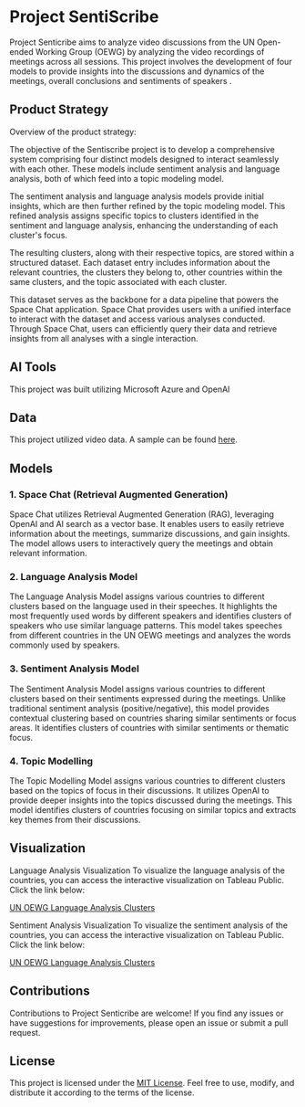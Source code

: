 # Project SentiScribe

Project Senticribe aims to analyze video discussions from the UN Open-ended Working Group (OEWG) by analyzing the video recordings of meetings across all sessions. This project involves the development of four models to provide insights into the discussions and dynamics of the meetings, overall conclusions and sentiments of speakers .

## Product Strategy

Overview of the product strategy:

The objective of the Sentiscribe project is to develop a comprehensive system comprising four distinct models designed to interact seamlessly with each other. These models include sentiment analysis and language analysis, both of which feed into a topic modeling model. 

The sentiment analysis and language analysis models provide initial insights, which are then further refined by the topic modeling model. This refined analysis assigns specific topics to clusters identified in the sentiment and language analysis, enhancing the understanding of each cluster's focus.

The resulting clusters, along with their respective topics, are stored within a structured dataset. Each dataset entry includes information about the relevant countries, the clusters they belong to, other countries within the same clusters, and the topic associated with each cluster.

This dataset serves as the backbone for a data pipeline that powers the Space Chat application. Space Chat provides users with a unified interface to interact with the dataset and access various analyses conducted. Through Space Chat, users can efficiently query their data and retrieve insights from all analyses with a single interaction.

## AI Tools
This project was built utilizing Microsoft Azure and OpenAI

## Data
This project utilized video data. A sample can be found [here](https://webtv.un.org/en/asset/k1a/k1a35z9guj).

## Models

### 1. Space Chat (Retrieval Augmented Generation)
Space Chat utilizes Retrieval Augmented Generation (RAG), leveraging OpenAI and AI search as a vector base. It enables users to easily retrieve information about the meetings, summarize discussions, and gain insights. The model allows users to interactively query the meetings and obtain relevant information.

### 2. Language Analysis Model
The Language Analysis Model assigns various countries to different clusters based on the language used in their speeches. It highlights the most frequently used words by different speakers and identifies clusters of speakers who use similar language patterns. This model takes speeches from different countries in the UN OEWG meetings and analyzes the words commonly used by speakers.

### 3. Sentiment Analysis Model
The Sentiment Analysis Model assigns various countries to different clusters based on their sentiments expressed during the meetings. Unlike traditional sentiment analysis (positive/negative), this model provides contextual clustering based on countries sharing similar sentiments or focus areas. It identifies clusters of countries with similar sentiments or thematic focus.

### 4. Topic Modelling
The Topic Modelling Model assigns various countries to different clusters based on the topics of focus in their discussions. It utilizes OpenAI to provide deeper insights into the topics discussed during the meetings. This model identifies clusters of countries focusing on similar topics and extracts key themes from their discussions.

## Visualization

Language Analysis Visualization
To visualize the language analysis of the countries, you can access the interactive visualization on Tableau Public. Click the link below:

[UN OEWG Language Analysis Clusters](https://public.tableau.com/app/profile/pelumi.abiola/viz/UNOEWGLanguageAnalysisClusters/LanguageAnalysis)

Sentiment Analysis Visualization
To visualize the sentiment analysis of the countries, you can access the interactive visualization on Tableau Public. Click the link below:

[UN OEWG Language Analysis Clusters](https://public.tableau.com/app/profile/pelumi.abiola/viz/UNOEWGSentimentAnalysisClusters/Sentimentanalysis)


## Contributions
Contributions to Project Senticribe are welcome! If you find any issues or have suggestions for improvements, please open an issue or submit a pull request.

## License
This project is licensed under the [MIT License](LICENSE). Feel free to use, modify, and distribute it according to the terms of the license.
